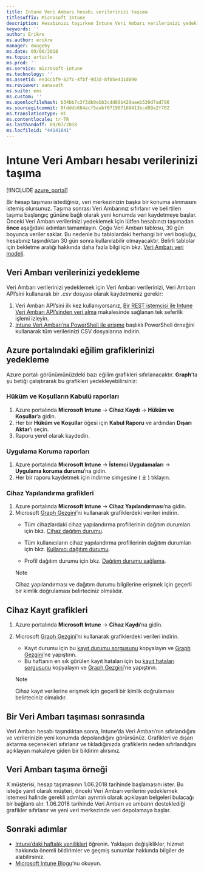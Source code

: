 ```yaml
---
title: Intune Veri Ambarı hesabı verilerinizi taşıma
titlesuffix: Microsoft Intune
description: Hesabınızı taşırken Intune Veri Ambarı verilerinizi yedeklemeyi öğrenin.
keywords: ''
author: Erikre
ms.author: erikre
manager: dougeby
ms.date: 09/06/2018
ms.topic: article
ms.prod: ''
ms.service: microsoft-intune
ms.technology: ''
ms.assetid: ee3ccbf9-82fc-4fbf-9d3d-8f05e431d090
ms.reviewer: aanavath
ms.suite: ems
ms.custom: ''
ms.openlocfilehash: b34bb7c3f3db9ebb3cdd89b429aaeb530d7ad796
ms.sourcegitcommit: 8fdddb684ecf5eabf071907168413bcd89a2f702
ms.translationtype: HT
ms.contentlocale: tr-TR
ms.lasthandoff: 09/07/2018
ms.locfileid: "44141641"
---
```

# <a name="move-your-intune-data-warehouse-account-data"></a>Intune Veri Ambarı hesabı verilerinizi taşıma 

[!INCLUDE [azure_portal](./includes/azure_portal.md)]

Bir hesap taşıması istediğiniz, veri merkezinizin başka bir konuma alınmasını istemiş olursunuz. Taşıma sonrası Veri Ambarınız sıfırlanır ve belirtilen taşıma başlangıç gününe bağlı olarak yeni konumda veri kaydetmeye başlar. Önceki Veri Ambarı verilerinizi yedeklemek için lütfen hesabınızı taşımadan **önce** aşağıdaki adımları tamamlayın. Çoğu Veri Ambarı tablosu, 30 gün boyunca veriler saklar. Bu nedenle bu tablolardaki herhangi bir veri boşluğu, hesabınız taşındıktan 30 gün sonra kullanılabilir olmayacaktır. Belirli tablolar için bekletme aralığı hakkında daha fazla bilgi için bkz. [Veri Ambarı veri modeli](reports-ref-data-model.md). 

## <a name="back-up-your-data-warehouse-data"></a>Veri Ambarı verilerinizi yedekleme 

Veri Ambarı verilerinizi yedeklemek için Veri Ambarı verilerinizi, Veri Ambarı API’sini kullanarak bir *.csv* dosyası olarak kaydetmeniz gerekir:  

1. Veri Ambarı API’sini ilk kez kullanıyorsanız, [Bir REST istemcisi ile Intune Veri Ambarı API’sinden veri alma](reports-proc-data-rest.md) makalesinde sağlanan tek seferlik işlemi izleyin.
2. [Intune Veri Ambarı’na PowerShell ile erişme](https://github.com/Microsoft/Intune-Data-Warehouse/tree/master/Samples/PowerShell) başlıklı PowerShell örneğini kullanarak tüm verilerinizi CSV dosyalarına indirin. 

## <a name="back-up-your-trend-charts-from-the-azure-portal"></a>Azure portalındaki eğilim grafiklerinizi yedekleme

Azure portalı görünümünüzdeki bazı eğilim grafikleri sıfırlanacaktır. **Graph**’ta şu betiği çalıştırarak bu grafikleri yedekleyebilirsiniz:   

### <a name="terms--conditions-acceptance-reports"></a>Hüküm ve Koşulların Kabulü raporları
1. Azure portalında **Microsoft Intune** -> **Cihaz Kaydı** -> **Hüküm ve Koşullar**’a gidin.
2. Her bir **Hüküm ve Koşullar** öğesi için **Kabul Raporu** ve ardından **Dışarı Aktar**’ı seçin.
3. Raporu yerel olarak kaydedin.
 
### <a name="app-protection-reports"></a>Uygulama Koruma raporları  
1. Azure portalında **Microsoft Intune** -> **İstemci Uygulamaları** -> **Uygulama koruma durumu**’na gidin.
2. Her bir raporu kaydetmek için indirme simgesine ( ⤓ ) tıklayın.

### <a name="device-configuration-charts"></a>Cihaz Yapılandırma grafikleri 
1. Azure portalında **Microsoft Intune** -> **Cihaz Yapılandırması**’na gidin.
2. Microsoft [Graph Gezgini](https://developer.microsoft.com/graph/graph-explorer)’ni kullanarak grafiklerdeki verileri indirin. 
    - Tüm cihazlardaki cihaz yapılandırma profillerinin dağıtım durumları için bkz. [Cihaz dağıtım durumu](https://graph.microsoft.com/beta/reports/deviceConfigurationDeviceActivity/content).

    - Tüm kullanıcıların cihaz yapılandırma profillerinin dağıtım durumları için bkz. [Kullanıcı dağıtım durumu](https://graph.microsoft.com/beta/reports/deviceConfigurationUserActivity/content).

    - Profil dağıtım durumu için bkz. [Dağıtım durumu sağlama](https://graph.microsoft.com/beta/deviceManagement/deviceConfigurations?$select=id,displayName,lastModifiedDateTime,deviceStatusOverview&$expand=deviceStatusOverview).
  
    > [!NOTE]
    > Cihaz yapılandırması ve dağıtım durumu bilgilerine erişmek için geçerli bir kimlik doğrulaması belirteciniz olmalıdır.

## <a name="device-enrollment-charts"></a>Cihaz Kayıt grafikleri
1. Azure portalında **Microsoft Intune** -> **Cihaz Kaydı**’na gidin.
2. Microsoft [Graph Gezgini](https://developer.microsoft.com/graph/graph-explorer)’ni kullanarak grafiklerdeki verileri indirin.
    - Kayıt durumu için bu [kayıt durumu sorgusunu](https://graph.microsoft.com/beta/reports/managedDeviceEnrollmentFailureTrends()/content) kopyalayın ve [Graph Gezgini](https://developer.microsoft.com/graph/graph-explorer)’ne yapıştırın.
    - Bu haftanın en sık görülen kayıt hataları için bu [kayıt hataları sorgusunu](https://graph.microsoft.com/beta/reports/managedDeviceEnrollmentTopFailures(period=null)/content) kopyalayın ve [Graph Gezgini](https://developer.microsoft.com/graph/graph-explorer)’ne yapıştırın.

    > [!NOTE]
    > Cihaz kayıt verilerine erişmek için geçerli bir kimlik doğrulaması belirteciniz olmalıdır. 

## <a name="after-a-data-warehouse-account-move"></a>Bir Veri Ambarı taşıması sonrasında

Veri Ambarı hesabı taşındıktan sonra, Intune’da Veri Ambarı’nın sıfırlandığını ve verilerinizin yeni konumda depolandığını görürsünüz. Grafikleri ve dışarı aktarma seçenekleri sıfırlanır ve tıkladığınızda grafiklerin neden sıfırlandığını açıklayan makaleye giden bir bildirim alırsınız.  

## <a name="data-warehouse-move-example"></a>Veri Ambarı taşıma örneği 

X müşterisi, hesap taşımasının 1.06.2018 tarihinde başlamasını ister. Bu isteğe yanıt olarak müşteri, önceki Veri Ambarı verilerini yedeklemek istemesi halinde gerekli adımları ayrıntılı olarak açıklayan belgeleri bulacağı bir bağlantı alır. 1.06.2018 tarihinde Veri Ambarı ve ambarın desteklediği grafikler sıfırlanır ve yeni veri merkezinde veri depolamaya başlar. 

## <a name="next-steps"></a>Sonraki adımlar

 - [Intune’daki haftalık yenilikleri](whats-new.md) öğrenin. Yaklaşan değişiklikler, hizmet hakkında önemli bildirimler ve geçmiş sunumlar hakkında bilgiler de alabilirsiniz.
 - [Microsoft Intune Blogu](http://go.microsoft.com/fwlink/?LinkID=273882)’nu okuyun.
